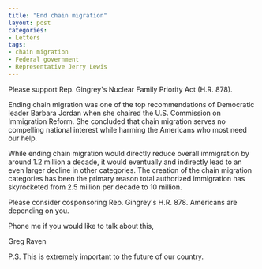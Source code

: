 ```yaml
---
title: "End chain migration"
layout: post
categories:
- Letters
tags:
- chain migration
- Federal government
- Representative Jerry Lewis
---
```


Please support Rep. Gingrey's Nuclear Family Priority Act (H.R. 878).

Ending chain migration was one of the top recommendations of Democratic leader Barbara Jordan when she chaired the U.S. Commission on Immigration Reform. She concluded that chain migration serves no compelling national interest while harming the Americans who most need our help.

While ending chain migration would directly reduce overall immigration by around 1.2 million a decade, it would eventually and indirectly lead to an even larger decline in other categories. The creation of the chain migration categories has been the primary reason total authorized immigration has skyrocketed from 2.5 million per decade to 10 million.

Please consider cosponsoring Rep. Gingrey's H.R. 878. Americans are depending on you.

Phone me if you would like to talk about this,

Greg Raven

P.S. This is extremely important to the future of our country.

